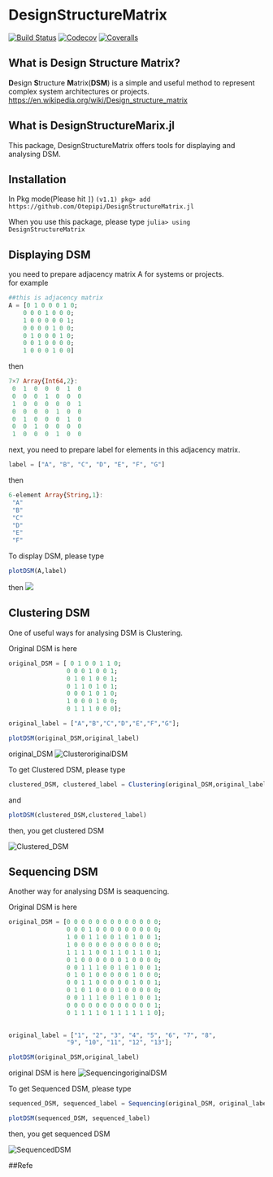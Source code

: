 # DesignStructureMatrix
[![Build Status](https://travis-ci.com/Otepipi/DesignStructureMatrix.jl.svg?branch=master)](https://travis-ci.com/Otepipi/DesignStructureMatrix.jl)
[![Codecov](https://codecov.io/gh/Otepipi/DesignStructureMatrix.jl/branch/master/graph/badge.svg)](https://codecov.io/gh/Otepipi/DesignStructureMatrix.jl)
[![Coveralls](https://coveralls.io/repos/github/Otepipi/DesignStructureMatrix.jl/badge.svg?branch=master)](https://coveralls.io/github/Otepipi/DesignStructureMatrix.jl?branch=master)

## What is Design Structure Matrix?

**D**esign **S**tructure **M**atrix(**DSM**) is a simple and useful method to represent complex system architectures or projects. 
https://en.wikipedia.org/wiki/Design_structure_matrix


## What is DesignStructureMarix.jl

This package, DesignStructureMatrix offers tools for displaying and analysing DSM. 

## Installation

In Pkg mode(Please hit `]`)
`(v1.1) pkg> add https://github.com/Otepipi/DesignStructureMatrix.jl`

When you use this package, please type
`julia> using DesignStructureMatrix`

## Displaying DSM
you need to prepare adjacency matrix A for systems or projects.  
for example
```julia
##this is adjacency matrix
A = [0 1 0 0 0 1 0; 
    0 0 0 1 0 0 0;
    1 0 0 0 0 0 1;
    0 0 0 0 1 0 0;
    0 1 0 0 0 1 0;
    0 0 1 0 0 0 0;
    1 0 0 0 1 0 0]
```
then
```julia
7×7 Array{Int64,2}:
 0  1  0  0  0  1  0
 0  0  0  1  0  0  0
 1  0  0  0  0  0  1
 0  0  0  0  1  0  0
 0  1  0  0  0  1  0
 0  0  1  0  0  0  0
 1  0  0  0  1  0  0
 ```

next, you need to prepare label for elements in this adjacency matrix.
```julia
label = ["A", "B", "C", "D", "E", "F", "G"]
```
then

```julia
6-element Array{String,1}:
 "A"
 "B"
 "C"
 "D"
 "E"
 "F"
 ```

To display DSM, please type

```julia
plotDSM(A,label)
```
then
![](https://user-images.githubusercontent.com/35882132/59391598-bf501300-8daf-11e9-923b-72509125d567.png)


## Clustering DSM

One of useful ways for analysing DSM is Clustering.

Original DSM is here
```julia
original_DSM = [ 0 1 0 0 1 1 0;
                0 0 0 1 0 0 1;
                0 1 0 1 0 0 1;
                0 1 1 0 1 0 1;
                0 0 0 1 0 1 0;
                1 0 0 0 1 0 0;
                0 1 1 1 0 0 0];

original_label = ["A","B","C","D","E","F","G"];

plotDSM(original_DSM,original_label)

```
original_DSM
![ClusteroriginalDSM](https://user-images.githubusercontent.com/35882132/59392360-54eca200-8db2-11e9-8fa3-6062f31045e5.png)



To get Clustered DSM, please type
```julia
clustered_DSM, clustered_label = Clustering(original_DSM,original_label)
```
and
```julia
plotDSM(clustered_DSM,clustered_label)
```
then, you get clustered DSM

![Clustered_DSM](https://user-images.githubusercontent.com/35882132/59392602-2cb17300-8db3-11e9-8ea3-3c3367ffc18d.png)

## Sequencing DSM

Another way for analysing DSM is seaquencing.

Original DSM is here
``` julia
original_DSM = [0 0 0 0 0 0 0 0 0 0 0 0 0;
                0 0 0 1 0 0 0 0 0 0 0 0 0;
                1 0 0 1 1 0 0 1 0 1 0 0 1;
                1 0 0 0 0 0 0 0 0 0 0 0 0;
                1 1 1 1 0 0 1 1 0 1 1 0 1;
                0 1 0 0 0 0 0 0 1 0 0 0 0;
                0 0 1 1 1 0 0 1 0 1 0 0 1;
                0 1 0 1 0 0 0 0 0 1 0 0 0;
                0 0 1 1 0 0 0 0 0 1 0 0 1;
                0 1 0 1 0 0 0 1 0 0 0 0 0;
                0 0 1 1 1 0 0 1 0 1 0 0 1;
                0 0 0 0 0 0 0 0 0 0 0 0 1;
                0 1 1 1 1 0 1 1 1 1 1 1 0];
        

original_label = ["1", "2", "3", "4", "5", "6", "7", "8", 
                "9", "10", "11", "12", "13"];

plotDSM(original_DSM,original_label)

```
original DSM is here
![SequencingoriginalDSM](https://user-images.githubusercontent.com/35882132/59393683-9cc1f800-8db7-11e9-9bb5-f2af79c7f7e9.png)

To get Sequenced DSM, please type

```julia
sequenced_DSM, sequenced_label = Sequencing(original_DSM, original_label);

plotDSM(sequenced_DSM, sequenced_label)
```

then, you get sequenced DSM

![SequencedDSM](https://user-images.githubusercontent.com/35882132/59393832-2d003d00-8db8-11e9-9147-cad34b77a2c7.png)


##Refe
